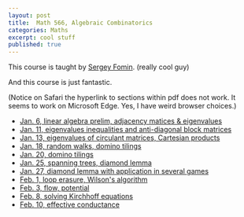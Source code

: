 ```yaml
---
layout: post
title:  Math 566, Algebraic Combinatorics
categories: Maths
excerpt: cool stuff
published: true 
---
```

This course is taught by [Sergey Fomin](http://www.math.lsa.umich.edu/~fomin/). (really cool guy)

And this course is just fantastic.

(Notice on Safari the hyperlink to sections within pdf does not work. It seems to work on Microsoft Edge. Yes, I have weird browser choices.)

- [Jan. 6, linear algebra prelim, adjacency matices & eigenvalues](../../../../parts/comb/comb.pdf#section.1.1)
- [Jan. 11, eigenvalues inequalities and anti-diagonal block matrices](../../../../parts/comb/comb.pdf#section.1.3)
- [Jan. 13, eigenvalues of circulant matrices, Cartesian products](../../../../parts/comb/comb.pdf#section.1.5)
- [Jan. 18, random walks, domino tilings](../../../../parts/comb/comb.pdf#section.1.7)
- [Jan. 20, domino tilings](../../../../parts/comb/comb.pdf#section.2.1)
- [Jan. 25, spanning trees, diamond lemma](../../../../parts/comb/comb.pdf#section.2.2)
- [Jan. 27, diamond lemma with application in several games](../../../../parts/comb/comb.pdf#section.2.4)
- [Feb. 1, loop erasure, Wilson's algorithm](../../../../parts/comb/comb.pdf#section.2.5)
- [Feb. 3, flow, potential](../../../../parts/comb/comb.pdf#section.2.6)
- [Feb. 8, solving Kirchhoff equations](../../../../parts/comb/comb.pdf#section.2.8)
- [Feb. 10, effective conductance](../../../../parts/comb/comb.pdf#section.2.9)